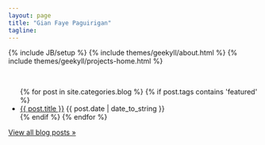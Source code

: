 ```yaml
---
layout: page
title: "Gian Faye Paguirigan"
tagline: 
---
```

{% include JB/setup %}
{% include themes/geekyll/about.html %}
{% include themes/geekyll/projects-home.html %}

<br />

<ul class="posts" id="blog-home" style="clear:both;">
  {% for post in site.categories.blog %}
    {% if post.tags contains 'featured' %}
    	<li><a href="{{ BASE_PATH }}{{ post.url }}" title="{{ post.title }}">{{ post.title }}</a>
      <span>{{ post.date | date_to_string }}</span></li>
    {% endif %}
  {% endfor %}
</ul>
<span class="view-all">
    <a href="/posts">View all blog posts &raquo;</a>
</span>